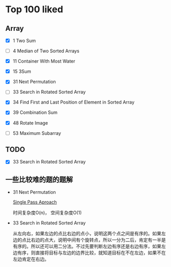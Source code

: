 # Top 100 liked

##  Array 

- [x] 1 Two Sum
- [ ] 4 Median of Two Sorted Arrays
- [x] 11 Container With Most Water
- [x] 15 3Sum
- [x] 31 Next Permutation
- [ ] 33 Search in Rotated Sorted Array
- [x] 34 Find First and Last Position of Element in Sorted Array
- [x] 39 Combination Sum
- [x] 48 Rotate Image
- [ ]  53 Maximum Subarray



## TODO
- [x] 33 Search in Rotated Sorted Array



## 一些比较难的题的题解

- 31 Next Permutation

  [Single Pass Aproach](https://leetcode.com/problems/next-permutation/solution/)

    时间复杂度O(n)， 空间复杂度O(1)

- 33 Search in Rotated Sorted Array

  从左向右，如果左边的点比右边的点小，说明这两个点之间是有序的。如果左边的点比右边的点大，说明中间有个旋转点，所以一分为二后，肯定有一半是有序的。所以还可以用二分法。不过先要判断左边有序还是右边有序，如果左边有序，则直接将目标与左边的边界比较，就知道目标在不在左边，如果不在左边肯定在右边。


